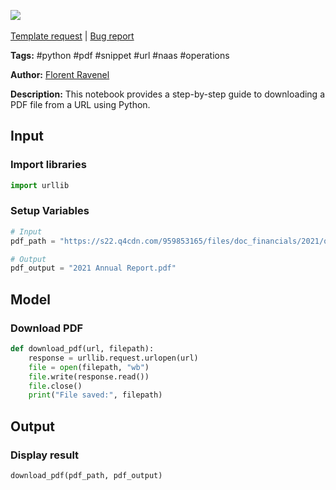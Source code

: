 <a href="https://app.naas.ai/user-redirect/naas/downloader?url=https://raw.githubusercontent.com/jupyter-naas/awesome-notebooks/master/Python/Python_Download_PDF_from_URL.ipynb" target="_parent"><img src="https://naasai-public.s3.eu-west-3.amazonaws.com/open_in_naas.svg"/></a><br><br><a href="https://github.com/jupyter-naas/awesome-notebooks/issues/new?assignees=&labels=&template=template-request.md&title=Tool+-+Action+of+the+notebook+">Template request</a> | <a href="https://github.com/jupyter-naas/awesome-notebooks/issues/new?assignees=&labels=bug&template=bug_report.md&title=Python+-+Download+PDF+from+URL:+Error+short+description">Bug report</a>

**Tags:** #python #pdf #snippet #url #naas #operations

**Author:** [Florent Ravenel](https://www.linkedin.com/in/florent-ravenel/)

**Description:** This notebook provides a step-by-step guide to downloading a PDF file from a URL using Python.

## Input

### Import libraries


```python
import urllib
```

### Setup Variables


```python
# Input
pdf_path = "https://s22.q4cdn.com/959853165/files/doc_financials/2021/q4/da27d24b-9358-4b5c-a424-6da061d91836.pdf"

# Output
pdf_output = "2021 Annual Report.pdf"
```

## Model

### Download PDF


```python
def download_pdf(url, filepath):
    response = urllib.request.urlopen(url)
    file = open(filepath, "wb")
    file.write(response.read())
    file.close()
    print("File saved:", filepath)
```

## Output

### Display result


```python
download_pdf(pdf_path, pdf_output)
```
